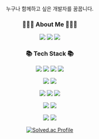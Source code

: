 <div align='center'>
<p align='center'>
누구나 함께하고 싶은 개발자를 꿈꿉니다.
</p>

<h3 align="center">👨🏻‍💻 About Me 👨🏻‍💻</h3>
<p align='center'>
     <a href="https://www.notion.so/adrian96/47637de391374f78a10f6086a03808c3" target="_blank"> <img src="https://img.shields.io/badge/Notion-000000?style=flat-square&logo=Notion&logoColor=white"/></a>  
   <a href="https://www.linkedin.com/in/kim-namjun-a655181ab/" target="_blank"> <img src="https://img.shields.io/badge/LinkedIn-0A66C2?style=flat-square&logo=LinkedIn&logoColor=white"/></a>
   <a href="https://velog.io/@arsshavin" target="_blank"> <img src="https://img.shields.io/badge/Velog-20C997?style=flat-square&logo=Velog&logoColor=white"/></a>  
</p>

<h3 align="center">📚 Tech Stack 📚</h3>
<p align='center'>
     <img src="https://img.shields.io/badge/HTML5-E34F26?style=flat-square&logo=HTML5&logoColor=white"/>
     <img src="https://img.shields.io/badge/CSS3-1572B6?style=flat-square&logo=CSS3&logoColor=white"/>
     <img src="https://img.shields.io/badge/JavaScript-F7DF1E?style=flat-square&logo=JavaScript&logoColor=black"/>
     <img src="https://img.shields.io/badge/TypeScript-3178C6?style=flat-square&logo=TypeScript&logoColor=white"/>
</p>
<p align='center'>
     <img src="https://img.shields.io/badge/React.js-61DAFB?style=flat-square&logo=React&logoColor=black"/>
     <img src="https://img.shields.io/badge/Next.js-000000?style=flat-square&logo=Next.js&logoColor=white"/> 
</p>
<p align='center'>
     <img src="https://img.shields.io/badge/Redux-764ABC?style=flat-square&logo=Redux&logoColor=white"/> 
     <img src="https://img.shields.io/badge/tanstack%20query-FF4154?style=flat-square&logo=reactQuery&logoColor=white"/> 
     <img src="https://img.shields.io/badge/Recoil-A100FF?style=flat-square&logo=A100FF&logoColor=white"/>       
</p>
<p align='center'>
     <img src="https://img.shields.io/badge/styledComponents-DB7093?style=flat-square&logo=styled-components&logoColor=white"/> 
     <img src="https://img.shields.io/badge/Tailwind CSS-06B6D4?style=flat-square&logo=Tailwind CSS&logoColor=black"/>
</p>
<p align='center'>
     <img src="https://img.shields.io/badge/Git-F05032?style=flat-square&logo=Git&logoColor=white"/> 
     <img src="https://img.shields.io/badge/Jest-C21325?style=flat-square&logo=jest&logoColor=white"/>
</p>
     
   [![Solved.ac Profile](http://mazassumnida.wtf/api/generate_badge?boj=wrasf175)](https://solved.ac/wrasf175)
</div>



